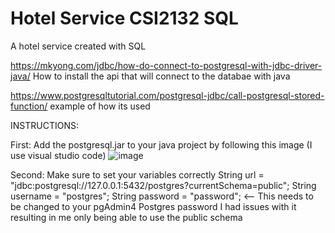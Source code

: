 # Hotel Service CSI2132 SQL 
 A hotel service created with SQL

https://mkyong.com/jdbc/how-do-connect-to-postgresql-with-jdbc-driver-java/
How to install the api that will connect to the databae with java

https://www.postgresqltutorial.com/postgresql-jdbc/call-postgresql-stored-function/
example of how its used

INSTRUCTIONS:

First: Add the postgresql.jar to your java project by following this image (I use visual studio code)
![image](https://user-images.githubusercontent.com/113709937/221067494-1eb2e6f9-3505-4f09-b150-9286f4004748.png)


Second: Make sure to set your variables correctly
String url = "jdbc:postgresql://127.0.0.1:5432/postgres?currentSchema=public"; 
String username = "postgres";
String password = "password"; <-- This needs to be changed to your pgAdmin4 Postgres password
I had issues with it resulting in me only being able to use the public schema
